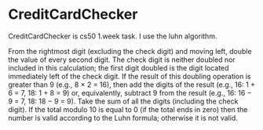# CreditCardChecker
CreditCardChecker is cs50 1.week task.
I use the luhn algorithm. 

From the rightmost digit (excluding the check digit) and moving left, double the value of every second digit. 
The check digit is neither doubled nor included in this calculation; the first digit doubled is the digit located immediately left of the check digit. 
If the result of this doubling operation is greater than 9 (e.g., 8 × 2 = 16), then add the digits of the result (e.g., 16: 1 + 6 = 7, 18: 1 + 8 = 9) or, equivalently, subtract 9 from the result (e.g., 16: 16 − 9 = 7, 18: 18 − 9 = 9).
Take the sum of all the digits (including the check digit).
If the total modulo 10 is equal to 0 (if the total ends in zero) then the number is valid according to the Luhn formula; otherwise it is not valid.
